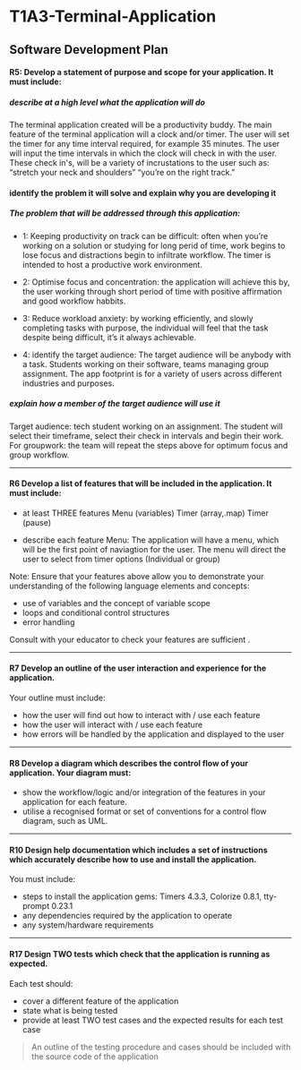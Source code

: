 # T1A3-Terminal-Application
## Software Development Plan 

#### R5: Develop a statement of purpose and scope for your application. It must include:

##### describe at a high level what the application will do
The terminal application created will be a productivity buddy. The main feature of the terminal application will a clock and/or timer. The user will set the timer for any time interval required, for example 35 minutes. The user will input the time intervals in which the clock will check in with the user. These check in's, will be a variety of incrustations to the user such as: “stretch your neck and shoulders” “you’re on the right track.” 

#### identify the problem it will solve and explain why you are developing it
##### The problem that will be addressed through this application: 

-  1: Keeping productivity on track can be difficult: often when you’re working on a solution or studying for long perid of time, work begins to lose focus and distractions begin to infiltrate workflow. The timer is intended to host a productive work environment. 

-  2: Optimise focus and concentration: the application will achieve this by, the user working through short period of time with positive affirmation and good workflow habbits. 

-  3: Reduce workload anxiety:
 by working efficiently, and slowly completing tasks with purpose, the individual will feel that the task despite being difficult, it’s it always achievable. 

-  4: identify the target audience:
The target audience will be anybody with a task. Students working on their software, teams managing group assignment. The app footprint is for a variety of users across different industries and purposes. 

##### explain how a member of the target audience will use it
Target audience: tech student working on an assignment. The student will select their timeframe, select their check in intervals and begin their work. For groupwork: the team will repeat the steps above for optimum focus and group workflow. 

____________________________________________________________________________________________________________________
#### R6	Develop a list of features that will be included in the application. It must include:
- at least THREE features
Menu (variables)
Timer (array,.map)
Timer (pause)



- describe each feature
Menu: The application will have a menu, which will be the first point of naviagtion for the user. The menu will direct the user to select from timer options (Individual or group)


Note: Ensure that your features above allow you to demonstrate your understanding of the following language elements and concepts:
- use of variables and the concept of variable scope
- loops and conditional control structures
- error handling

Consult with your educator to check your features are sufficient .

_____________________________________________________________________________________________________________________
#### R7	Develop an outline of the user interaction and experience for the application.
Your outline must include:
- how the user will find out how to interact with / use each feature
- how the user will interact with / use each feature
- how errors will be handled by the application and displayed to the user

_____________________________________________________________________________________________________________________

#### R8	Develop a diagram which describes the control flow of your application. Your diagram must:
- show the workflow/logic and/or integration of the features in your application for each feature.
- utilise a recognised format or set of conventions for a control flow diagram, such as UML.
_______________________________________________________________________________

#### R10 Design help documentation which includes a set of instructions which accurately describe how to use and install the application.

You must include:
- steps to install the application
gems: Timers 4.3.3, Colorize 0.8.1, tty-prompt 0.23.1
- any dependencies required by the application to operate
- any system/hardware requirements


_____________________________________________________________________________________
#### R17	Design TWO tests which check that the application is running as expected.

Each test should:
- cover a different feature of the application
- state what is being tested
- provide at least TWO test cases and the expected results for each test case

> An outline of the testing procedure and cases should be included with the source code of the application

